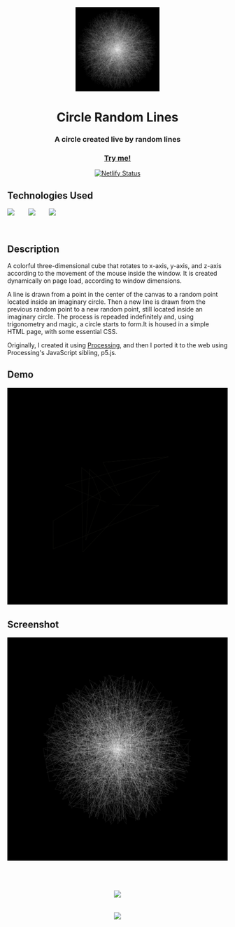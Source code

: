 <div align=center>
  <img src="./icons/icon-192x192.png">
  <h1>Circle Random Lines</h1>

  <h3>A circle created live by random lines</h3>
  
  <a href="https://circle-random-lines.netlify.app/"><h3>Try me!</h3></a>

  [![Netlify Status](https://api.netlify.com/api/v1/badges/167fe081-b318-4922-b30b-3a7f76724456/deploy-status)](https://app.netlify.com/sites/circle-random-lines/deploys)
  
</div>


## Technologies Used
<a href="https://p5js.org/"><img src="https://github.com/michaelkolesidis/tech-icons/blob/main/icons/p5js/p5js.svg" height="50px"/></a>
&nbsp;&nbsp;&nbsp;&nbsp;&nbsp;&nbsp;
<img src="https://github.com/michaelkolesidis/tech-icons/blob/main/icons/javascript/javascript-original.svg" height="50px" />
&nbsp;&nbsp;&nbsp;&nbsp;&nbsp;&nbsp;
<img src="https://github.com/michaelkolesidis/tech-icons/blob/main/icons/html5/html5-plain.svg" height="50px" />

&nbsp;&nbsp;&nbsp;&nbsp;&nbsp;&nbsp;


## Description

<p>

A colorful three-dimensional cube that rotates to x-axis, y-axis, and z-axis according to the movement of  the mouse inside the window. It is created dynamically on page load, according to window dimensions. 


A line is drawn from a point in the center of the canvas to a random point located inside an imaginary circle. Then a new line is drawn from the previous random point to a new random point, still located inside an imaginary circle. The process is repeaded indefinitely and, using trigonometry and magic, a circle starts to form.It is housed in a simple HTML page, with some essential CSS.</p>

<p>Originally, I created it using <a href="https://processing.org/">Processing</a>, and then I ported it to the web using Processing's JavaScript sibling, p5.js.</p>




## Demo
<img width="580px" src="./screenshots/demo.gif">



## Screenshot
<img src="./screenshots/circle-random-lines-screenshot.png">

<br>
<br>



[//]: # (Free Software)
<div align="center">
  <br>
  <br>

  <a href="https://github.com/michaelkolesidis/made-with-linux" target="_blank"><img src="https://upload.wikimedia.org/wikipedia/commons/thumb/f/f9/Made_with_Linux.png/240px-Made_with_Linux.png"></a>
</div>
<br>                                                      
<div align="center">
  <a href="https://endsoftwarepatents.org/innovating-without-patents"><img style="height: 90px;" src="https://static.fsf.org/nosvn/esp/logos/innovating-without-patents.svg"></a>
</div>
